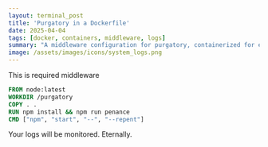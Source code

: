 ```yaml
---
layout: terminal_post
title: 'Purgatory in a Dockerfile'
date: 2025-04-04
tags: [docker, containers, middleware, logs]
summary: "A middleware configuration for purgatory, containerized for eternal monitoring and penance."
image: /assets/images/icons/system_logs.png
---
```


<p class='center'>This is required middleware</p>

```Dockerfile
FROM node:latest
WORKDIR /purgatory
COPY . .
RUN npm install && npm run penance
CMD ["npm", "start", "--", "--repent"]
```

Your logs will be monitored. Eternally.
